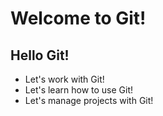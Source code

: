 # Welcome to Git!

## Hello Git!

- Let's work with Git!
- Let's learn how to use Git!
- Let's manage projects with Git!